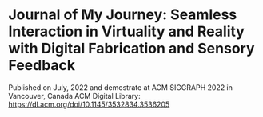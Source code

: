 # Journal of My Journey: Seamless Interaction in Virtuality and Reality with Digital Fabrication and Sensory Feedback
Published on July, 2022 and demostrate at ACM SIGGRAPH 2022 in Vancouver, Canada
ACM Digital Library: https://dl.acm.org/doi/10.1145/3532834.3536205
